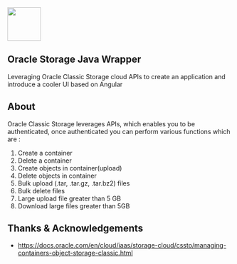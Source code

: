 <img src=static/logo-new-v2.svg height=75 />

## Oracle Storage Java Wrapper

Leveraging Oracle Classic Storage cloud APIs to create an application and introduce a cooler UI based on Angular

## About 

Oracle Classic Storage leverages APIs, which enables you to be authenticated, once authenticated you can perform various functions which are : 
1. Create a container 
2. Delete a container 
3. Create objects in container(upload)
4. Delete objects in container
5. Bulk upload (.tar, .tar.gz, .tar.bz2) files
6. Bulk delete files
7. Large upload file greater than 5 GB
8. Download large files greater than 5GB

## Thanks & Acknowledgements 

* https://docs.oracle.com/en/cloud/iaas/storage-cloud/cssto/managing-containers-object-storage-classic.html
